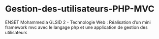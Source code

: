 # Gestion-des-utilisateurs-PHP-MVC
ENSET Mohammedia GLSID 2 - Technologie Web : Réalisation d’un mini framework mvc avec le langage php et une application de gestion des utilisateurs